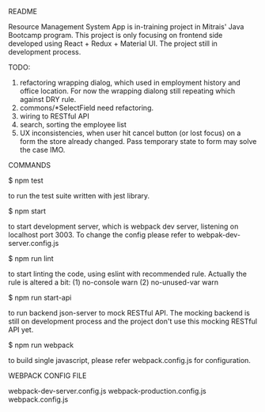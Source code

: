 README

Resource Management System App is in-training project in Mitrais' Java Bootcamp program. This project is only focusing on frontend side developed using React + Redux + Material UI.
The project still in development process.

TODO:
 1. refactoring wrapping dialog, which used in employment history and office location. For now the wrapping dialong still repeating which against DRY rule.
 2. commons/*SelectField need refactoring.
 3. wiring to RESTful API
 4. search, sorting the employee list
 4. UX inconsistencies, when user hit cancel button (or lost focus) on a form the store already changed. Pass temporary state to form may solve the case IMO.

COMMANDS 

$ npm test

to run the test suite written with jest library.

$ npm start 

to start development server, which is webpack dev server, listening on localhost port 3003.
To change the config please refer to webpak-dev-server.config.js

$ npm run lint

to start linting the code, using eslint with recommended rule. Actually the rule is altered a bit: (1) no-console warn (2) no-unused-var warn

$ npm run start-api

to run backend json-server to mock RESTful API.
The mocking backend is still on development process and the project don't use this mocking RESTful API yet.

$ npm run webpack

to build single javascript, please refer webpack.config.js for configuration.

WEBPACK CONFIG FILE

webpack-dev-server.config.js
webpack-production.config.js
webpack.config.js